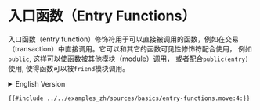 # 入口函数（Entry Functions）

入口函数（entry function）修饰符用于可以直接被调用的函数，例如在交易（transaction）中直接调用。它可以和其它的函数可见性修饰符配合使用， 例如`public`, 这样可以使函数被其他模块（module）调用， 或者配合`public(entry)`使用, 使得函数可以被`friend`模块调用。

<details>
<summary>English Version</summary>

An [entry function](https://docs.sui.io/build/move#entry-functions) visibility modifier allows a function to be called directly (eg in transaction). It is combinable with other visibility modifiers, such as `public` which allows calling from other modules) and `public(friend)` for calling from *friend* modules.

</details>


```move
{{#include ../../examples_zh/sources/basics/entry-functions.move:4:}}
```
